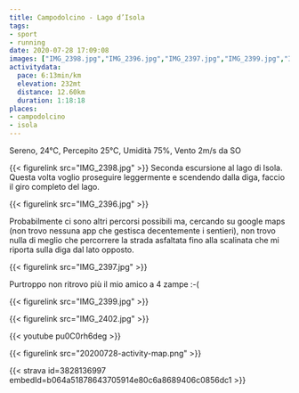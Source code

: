 ```yaml
---
title: Campodolcino - Lago d’Isola
tags:
- sport
- running
date: 2020-07-28 17:09:08
images: ["IMG_2398.jpg","IMG_2396.jpg","IMG_2397.jpg","IMG_2399.jpg","IMG_2402.jpg","20200728-activity-map.png"]
activitydata:
  pace: 6:13min/km
  elevation: 232mt
  distance: 12.60km
  duration: 1:18:18
places:
- campodolcino
- isola
---
```


Sereno, 24°C, Percepito 25°C, Umidità 75%, Vento 2m/s da SO

{{< figurelink src="IMG_2398.jpg" >}}
Seconda escursione al lago di Isola. Questa volta voglio proseguire leggermente e scendendo dalla diga, faccio il giro completo del lago. 

{{< figurelink src="IMG_2396.jpg" >}}

Probabilmente ci sono altri percorsi possibili ma, cercando su google maps (non trovo nessuna app che gestisca decentemente i sentieri), non trovo nulla di meglio che percorrere la strada asfaltata fino alla scalinata che mi riporta sulla diga dal lato opposto.

{{< figurelink src="IMG_2397.jpg" >}}

Purtroppo non ritrovo più il mio amico a 4 zampe :-(

{{< figurelink src="IMG_2399.jpg" >}}

{{< figurelink src="IMG_2402.jpg" >}}

{{< youtube pu0C0rh6deg >}}

{{< figurelink src="20200728-activity-map.png" >}}


{{< strava id=3828136997 embedId=b064a51878643705914e80c6a8689406c0856dc1 >}}
